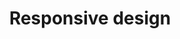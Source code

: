 ---
title: Responsive design
layout: layouts/theme-area.njk
category: område
permalink: '{{ page.filePathStem | splice | slugUrl }}/'
eleventyNavigation:
    key: responsive design
    parent: layout
    order: 1
    excerpt: Viktigt
---